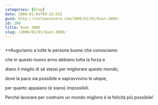 ```yaml
---
categories: [blog]
date: 2006-01-01T09:23:53Z
guid: http://stefanocecere.com/2006/01/02/buon-2006/
id: 200
title: buon 2006
slug: /2006/01/01/buon-2006/
---
```


<img src='/wp-content/mafalda.jpg' alt='' align='center' />
  
**Auguriamo a tutte le persone _buone_ che conosciamo
  
che in questo nuovo anno abbiano tutta la forza e
  
diano il meglio di sé stessi per migliorare questo mondo,
  
dove la pace sia possibile e sapravvivino le utopie,
  
per quanto appaiano (e siano) impossibili.</p> 

Perché lavorare per costruire un mondo migliore è la felicità più possibile!</strong>
